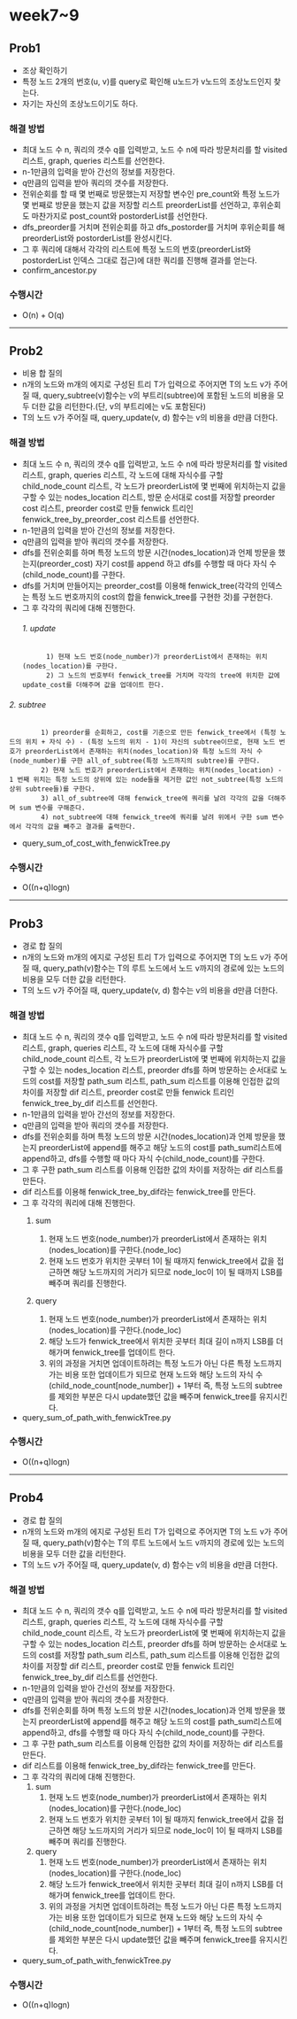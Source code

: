 
# week7~9
## Prob1
- 조상 확인하기 
- 특정 노드 2개의 번호(u, v)를 query로 확인해 u노드가 v노드의 조상노드인지 찾는다.
- 자기는 자신의 조상노드이기도 하다.


### 해결 방법
- 최대 노드 수 n, 쿼리의 갯수 q를 입력받고, 노드 수 n에 따라 방문처리를 할 visited 리스트, graph, queries 리스트를 선언한다. 
- n-1만큼의 입력을 받아 간선의 정보를 저장한다.
- q만큼의 입력을 받아 쿼리의 갯수를 저장한다. 
- 전위순회를 할 때 몇 번째로 방문했는지 저장할 변수인 pre_count와 특정 노드가 몇 번째로 방문을 했는지 값을 저장할 리스트 preorderList를 선언하고, 후위순회도 마찬가지로 post_count와 postorderList를 선언한다. 
- dfs_preorder를 거치며 전위순회를 하고 dfs_postorder를 거치며 후위순회를 해 preorderList와 postorderList를 완성시킨다.
- 그 후 쿼리에 대해서 각각의 리스트에 특정 노드의 번호(preorderList와 postorderList 인덱스 그대로 접근)에 대한 쿼리를 진행해 결과를 얻는다.
- confirm_ancestor.py


### 수행시간
- O(n) + O(q)


---

## Prob2
- 비용 합 질의
- n개의 노드와 m개의 에지로 구성된 트리 T가 입력으로 주어지면 T의 노드 v가 주어질 때, query_subtree(v)함수는 v의 부트리(subtree)에 포함된 노드의 비용을 모두 더한 값을 리턴한다.(단, v의 부트리에는 v도 포함된다)
- T의 노드 v가 주어질 때, query_update(v, d) 함수는 v의 비용을 d만큼 더한다.



### 해결 방법
- 최대 노드 수 n, 쿼리의 갯수 q를 입력받고, 노드 수 n에 따라 방문처리를 할 visited 리스트, graph, queries 리스트, 각 노드에 대해 자식수를 구할 child_node_count 리스트, 각 노드가 preorderList에 몇 번째에 위치하는지 값을 구할 수 있는 nodes_location 리스트, 방문 순서대로 cost를 저장할 preorder cost 리스트, preorder cost로 만들 fenwick 트리인 fenwick_tree_by_preorder_cost 리스트를 선언한다. 
- n-1만큼의 입력을 받아 간선의 정보를 저장한다.
- q만큼의 입력을 받아 쿼리의 갯수를 저장한다. 
- dfs를 전위순회를 하며 특정 노드의 방문 시간(nodes_location)과 언제 방문을 했는지(preorder_cost) 자기 cost를 append 하고 dfs를 수행할 때 마다 자식 수(child_node_count)를 구한다.
- dfs를 거치며 만들어지는 preorder_cost를 이용해 fenwick_tree(각각의 인덱스는 특정 노드 번호까지의 cost의 합을 fenwick_tree를 구현한 것)를 구현한다. 
- 그 후 각각의 쿼리에 대해 진행한다.
  ###### 1. update
		  	1) 현재 노드 번호(node_number)가 preorderList에서 존재하는 위치(nodes_location)를 구한다.
		  	2) 그 노드의 번호부터 fenwick_tree를 거치며 각각의 tree에 위치한 값에 update_cost를 더해주며 값을 업데이트 한다. 
 ###### 2. subtree
		  	1) preorder를 순회하고, cost를 기준으로 만든 fenwick_tree에서 (특정 노드의 위치 + 자식 수) - (특정 노드의 위치 - 1)이 자신의 subtree이므로, 현재 노드 번호가 preorderList에서 존재하는 위치(nodes_location)와 특정 노드의 자식 수(node_number)를 구한 all_of_subtree(특정 노드까지의 subtree)를 구한다.
		  	2) 현재 노드 번호가 preorderList에서 존재하는 위치(nodes_location) - 1 번째 위치는 특정 노드의 상위에 있는 node들을 제거한 값인 not_subtree(특정 노드의 상위 subtree들)를 구한다.
		  	3) all_of_subtree에 대해 fenwick_tree에 쿼리를 날려 각각의 값을 더해주며 sum 변수를 구해준다.
		  	4) not_subtree에 대해 fenwick_tree에 쿼리를 날려 위에서 구한 sum 변수에서 각각의 값을 빼주고 결과를 출력한다.
- query_sum_of_cost_with_fenwickTree.py

### 수행시간
- O((n+q)logn)


---

## Prob3
- 경로 합 질의
- n개의 노드와 m개의 에지로 구성된 트리 T가 입력으로 주어지면 T의 노드 v가 주어질 때, query_path(v)함수는 T의 루트 노드에서 노드 v까지의 경로에 있는 노드의 비용을 모두 더한 값을 리턴한다. 
- T의 노드 v가 주어질 때, query_update(v, d) 함수는 v의 비용을 d만큼 더한다.


### 해결 방법
- 최대 노드 수 n, 쿼리의 갯수 q를 입력받고, 노드 수 n에 따라 방문처리를 할 visited 리스트, graph, queries 리스트, 각 노드에 대해 자식수를 구할 child_node_count 리스트, 각 노드가 preorderList에 몇 번째에 위치하는지 값을 구할 수 있는 nodes_location 리스트, preorder dfs를 하며 방문하는 순서대로 노드의 cost를 저장할 path_sum 리스트, path_sum 리스트를 이용해 인접한 값의 차이를 저장할 dif 리스트, preorder cost로 만들 fenwick 트리인 fenwick_tree_by_dif 리스트를 선언한다. 
- n-1만큼의 입력을 받아 간선의 정보를 저장한다.
- q만큼의 입력을 받아 쿼리의 갯수를 저장한다. 
- dfs를 전위순회를 하며 특정 노드의 방문 시간(nodes_location)과 언제 방문을 했는지 preorderList에 append를 해주고 해당 노드의 cost를 path_sum리스트에 append하고, dfs를 수행할 때 마다 자식 수(child_node_count)를 구한다.
- 그 후 구한 path_sum 리스트를 이용해 인접한 값의 차이를 저장하는 dif 리스트를 만든다.
- dif 리스트를 이용해 fenwick_tree_by_dif라는 fenwick_tree를 만든다.
- 그 후 각각의 쿼리에 대해 진행한다.
  1) sum
  
	  1) 현재 노드 번호(node_number)가 preorderList에서 존재하는 위치(nodes_location)를 구한다.(node_loc)
	  2) 현재 노드 번호가 위치한 곳부터 1이 될 때까지 fenwick_tree에서 값을 접근하면 해당 노드까지의 거리가 되므로 node_loc이 1이 될 때까지 LSB를 빼주며 쿼리를 진행한다.
	  
  2) query
  
	  1) 현재 노드 번호(node_number)가 preorderList에서 존재하는 위치(nodes_location)를 구한다.(node_loc)
	  2) 해당 노드가 fenwick_tree에서 위치한 곳부터 최대 길이 n까지 LSB를 더해가며 fenwick_tree를 업데이트 한다. 
	  3) 위의 과정을 거치면 업데이트하려는 특정 노드가 아닌 다른 특정 노드까지 가는 비용 또한 업데이트가 되므로 현재 노드와 해당 노드의 자식 수(child_node_count[node_number]) + 1부터 즉, 특정 노드의 subtree를 제외한 부분은 다시 update했던 값을 빼주며 fenwick_tree를 유지시킨다.
- query_sum_of_path_with_fenwickTree.py


### 수행시간
- O((n+q)logn)

---

## Prob4
- 경로 합 질의
- n개의 노드와 m개의 에지로 구성된 트리 T가 입력으로 주어지면 T의 노드 v가 주어질 때, query_path(v)함수는 T의 루트 노드에서 노드 v까지의 경로에 있는 노드의 비용을 모두 더한 값을 리턴한다. 
- T의 노드 v가 주어질 때, query_update(v, d) 함수는 v의 비용을 d만큼 더한다.


### 해결 방법
- 최대 노드 수 n, 쿼리의 갯수 q를 입력받고, 노드 수 n에 따라 방문처리를 할 visited 리스트, graph, queries 리스트, 각 노드에 대해 자식수를 구할 child_node_count 리스트, 각 노드가 preorderList에 몇 번째에 위치하는지 값을 구할 수 있는 nodes_location 리스트, preorder dfs를 하며 방문하는 순서대로 노드의 cost를 저장할 path_sum 리스트, path_sum 리스트를 이용해 인접한 값의 차이를 저장할 dif 리스트, preorder cost로 만들 fenwick 트리인 fenwick_tree_by_dif 리스트를 선언한다. 
- n-1만큼의 입력을 받아 간선의 정보를 저장한다.
- q만큼의 입력을 받아 쿼리의 갯수를 저장한다. 
- dfs를 전위순회를 하며 특정 노드의 방문 시간(nodes_location)과 언제 방문을 했는지 preorderList에 append를 해주고 해당 노드의 cost를 path_sum리스트에 append하고, dfs를 수행할 때 마다 자식 수(child_node_count)를 구한다.
- 그 후 구한 path_sum 리스트를 이용해 인접한 값의 차이를 저장하는 dif 리스트를 만든다.
- dif 리스트를 이용해 fenwick_tree_by_dif라는 fenwick_tree를 만든다.
- 그 후 각각의 쿼리에 대해 진행한다.
  1) sum
	  1) 현재 노드 번호(node_number)가 preorderList에서 존재하는 위치(nodes_location)를 구한다.(node_loc)
	  2) 현재 노드 번호가 위치한 곳부터 1이 될 때까지 fenwick_tree에서 값을 접근하면 해당 노드까지의 거리가 되므로 node_loc이 1이 될 때까지 LSB를 빼주며 쿼리를 진행한다.
  2) query
	  1) 현재 노드 번호(node_number)가 preorderList에서 존재하는 위치(nodes_location)를 구한다.(node_loc)
	  2) 해당 노드가 fenwick_tree에서 위치한 곳부터 최대 길이 n까지 LSB를 더해가며 fenwick_tree를 업데이트 한다. 
	  3) 위의 과정을 거치면 업데이트하려는 특정 노드가 아닌 다른 특정 노드까지 가는 비용 또한 업데이트가 되므로 현재 노드와 해당 노드의 자식 수(child_node_count[node_number]) + 1부터 즉, 특정 노드의 subtree를 제외한 부분은 다시 update했던 값을 빼주며 fenwick_tree를 유지시킨다.
- query_sum_of_path_with_fenwickTree.py


### 수행시간
- O((n+q)logn)

